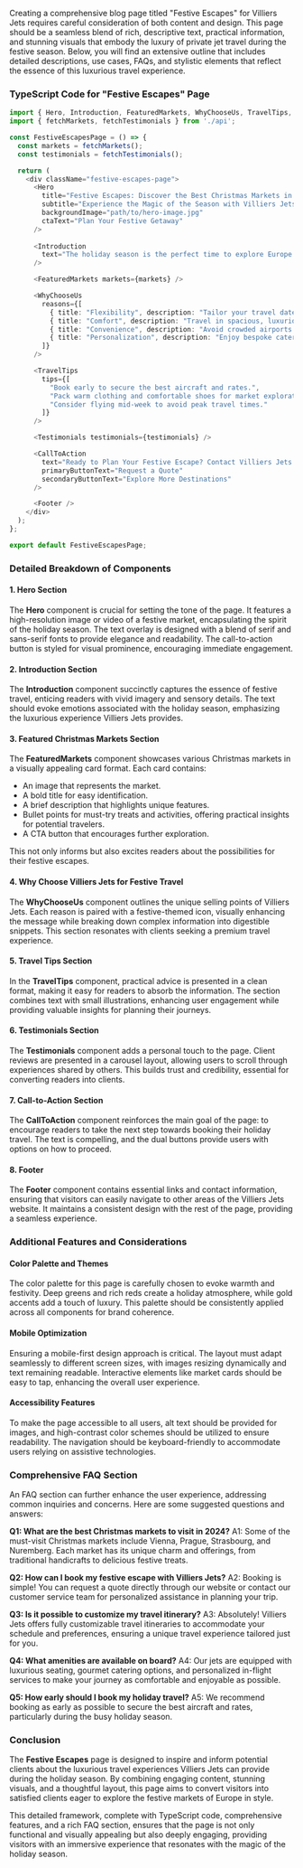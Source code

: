 Creating a comprehensive blog page titled "Festive Escapes" for Villiers Jets requires careful consideration of both content and design. This page should be a seamless blend of rich, descriptive text, practical information, and stunning visuals that embody the luxury of private jet travel during the festive season. Below, you will find an extensive outline that includes detailed descriptions, use cases, FAQs, and stylistic elements that reflect the essence of this luxurious travel experience. 

### TypeScript Code for "Festive Escapes" Page

```typescript
import { Hero, Introduction, FeaturedMarkets, WhyChooseUs, TravelTips, Testimonials, CallToAction, Footer } from './components';
import { fetchMarkets, fetchTestimonials } from './api';

const FestiveEscapesPage = () => {
  const markets = fetchMarkets();
  const testimonials = fetchTestimonials();

  return (
    <div className="festive-escapes-page">
      <Hero 
        title="Festive Escapes: Discover the Best Christmas Markets in 2024" 
        subtitle="Experience the Magic of the Season with Villiers Jets" 
        backgroundImage="path/to/hero-image.jpg"
        ctaText="Plan Your Festive Getaway"
      />
      
      <Introduction 
        text="The holiday season is the perfect time to explore Europe's enchanting Christmas markets. From the aroma of mulled wine to the glow of festive lights, these markets offer a magical experience. With Villiers Jets, you can travel in style and comfort, ensuring your festive escape is as seamless as it is memorable." 
      />

      <FeaturedMarkets markets={markets} />

      <WhyChooseUs 
        reasons={[
          { title: "Flexibility", description: "Tailor your travel dates to match the market schedules." },
          { title: "Comfort", description: "Travel in spacious, luxurious cabins with your loved ones." },
          { title: "Convenience", description: "Avoid crowded airports and long security lines." },
          { title: "Personalization", description: "Enjoy bespoke catering and in-flight amenities." }
        ]}
      />

      <TravelTips 
        tips={[
          "Book early to secure the best aircraft and rates.",
          "Pack warm clothing and comfortable shoes for market exploration.",
          "Consider flying mid-week to avoid peak travel times."
        ]}
      />

      <Testimonials testimonials={testimonials} />

      <CallToAction 
        text="Ready to Plan Your Festive Escape? Contact Villiers Jets Today!" 
        primaryButtonText="Request a Quote" 
        secondaryButtonText="Explore More Destinations" 
      />

      <Footer />
    </div>
  );
};

export default FestiveEscapesPage;
```

### Detailed Breakdown of Components

#### 1. Hero Section
The **Hero** component is crucial for setting the tone of the page. It features a high-resolution image or video of a festive market, encapsulating the spirit of the holiday season. The text overlay is designed with a blend of serif and sans-serif fonts to provide elegance and readability. The call-to-action button is styled for visual prominence, encouraging immediate engagement.

#### 2. Introduction Section
The **Introduction** component succinctly captures the essence of festive travel, enticing readers with vivid imagery and sensory details. The text should evoke emotions associated with the holiday season, emphasizing the luxurious experience Villiers Jets provides. 

#### 3. Featured Christmas Markets Section
The **FeaturedMarkets** component showcases various Christmas markets in a visually appealing card format. Each card contains:
- An image that represents the market.
- A bold title for easy identification.
- A brief description that highlights unique features.
- Bullet points for must-try treats and activities, offering practical insights for potential travelers.
- A CTA button that encourages further exploration.

This not only informs but also excites readers about the possibilities for their festive escapes.

#### 4. Why Choose Villiers Jets for Festive Travel
The **WhyChooseUs** component outlines the unique selling points of Villiers Jets. Each reason is paired with a festive-themed icon, visually enhancing the message while breaking down complex information into digestible snippets. This section resonates with clients seeking a premium travel experience.

#### 5. Travel Tips Section
In the **TravelTips** component, practical advice is presented in a clean format, making it easy for readers to absorb the information. The section combines text with small illustrations, enhancing user engagement while providing valuable insights for planning their journeys.

#### 6. Testimonials Section
The **Testimonials** component adds a personal touch to the page. Client reviews are presented in a carousel layout, allowing users to scroll through experiences shared by others. This builds trust and credibility, essential for converting readers into clients.

#### 7. Call-to-Action Section
The **CallToAction** component reinforces the main goal of the page: to encourage readers to take the next step towards booking their holiday travel. The text is compelling, and the dual buttons provide users with options on how to proceed.

#### 8. Footer
The **Footer** component contains essential links and contact information, ensuring that visitors can easily navigate to other areas of the Villiers Jets website. It maintains a consistent design with the rest of the page, providing a seamless experience.

### Additional Features and Considerations

#### Color Palette and Themes
The color palette for this page is carefully chosen to evoke warmth and festivity. Deep greens and rich reds create a holiday atmosphere, while gold accents add a touch of luxury. This palette should be consistently applied across all components for brand coherence.

#### Mobile Optimization
Ensuring a mobile-first design approach is critical. The layout must adapt seamlessly to different screen sizes, with images resizing dynamically and text remaining readable. Interactive elements like market cards should be easy to tap, enhancing the overall user experience.

#### Accessibility Features
To make the page accessible to all users, alt text should be provided for images, and high-contrast color schemes should be utilized to ensure readability. The navigation should be keyboard-friendly to accommodate users relying on assistive technologies.

### Comprehensive FAQ Section
An FAQ section can further enhance the user experience, addressing common inquiries and concerns. Here are some suggested questions and answers:

**Q1: What are the best Christmas markets to visit in 2024?**
A1: Some of the must-visit Christmas markets include Vienna, Prague, Strasbourg, and Nuremberg. Each market has its unique charm and offerings, from traditional handicrafts to delicious festive treats.

**Q2: How can I book my festive escape with Villiers Jets?**
A2: Booking is simple! You can request a quote directly through our website or contact our customer service team for personalized assistance in planning your trip.

**Q3: Is it possible to customize my travel itinerary?**
A3: Absolutely! Villiers Jets offers fully customizable travel itineraries to accommodate your schedule and preferences, ensuring a unique travel experience tailored just for you.

**Q4: What amenities are available on board?**
A4: Our jets are equipped with luxurious seating, gourmet catering options, and personalized in-flight services to make your journey as comfortable and enjoyable as possible.

**Q5: How early should I book my holiday travel?**
A5: We recommend booking as early as possible to secure the best aircraft and rates, particularly during the busy holiday season.

### Conclusion
The **Festive Escapes** page is designed to inspire and inform potential clients about the luxurious travel experiences Villiers Jets can provide during the holiday season. By combining engaging content, stunning visuals, and a thoughtful layout, this page aims to convert visitors into satisfied clients eager to explore the festive markets of Europe in style. 

This detailed framework, complete with TypeScript code, comprehensive features, and a rich FAQ section, ensures that the page is not only functional and visually appealing but also deeply engaging, providing visitors with an immersive experience that resonates with the magic of the holiday season.